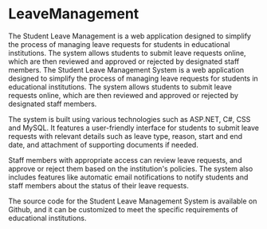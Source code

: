 # LeaveManagement
The Student Leave Management  is a web application designed to simplify the process of managing leave requests for students in educational institutions. The system allows students to submit leave requests online, which are then reviewed and approved or rejected by designated staff members.
The Student Leave Management System is a web application designed to simplify the process of managing leave requests for students in educational institutions. The system allows students to submit leave requests online, which are then reviewed and approved or rejected by designated staff members.

The system is built using various technologies such as ASP.NET, C#, CSS and MySQL. It features a user-friendly interface for students to submit leave requests with relevant details such as leave type, reason, start and end date, and attachment of supporting documents if needed.

Staff members with appropriate access can review leave requests, and approve or reject them based on the institution's policies. The system also includes features like automatic email notifications to notify students and staff members about the status of their leave requests.

The source code for the Student Leave Management System is available on Github, and it can be customized to meet the specific requirements of educational institutions.
